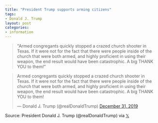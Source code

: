 ```yaml
---
title: "President Trump supports arming citizens"
tags:
- Donald J. Trump
layout: post
categories:
- information
---
```


> "Armed congregants quickly stopped a crazed church shooter in Texas. If it were not for the fact that there were people inside of the church that were both armed, and highly proficient in using their weapon, the end result would have been catastrophic. A big THANK YOU to them!"

<blockquote class="twitter-tweet"><p lang="en" dir="ltr">Armed congregants quickly stopped a crazed church shooter in Texas. If it were not for the fact that there were people inside of the church that were both armed, and highly proficient in using their weapon, the end result would have been catastrophic. A big THANK YOU to them!</p>&mdash; Donald J. Trump (@realDonaldTrump) <a href="https://x.com/realDonaldTrump/status/1212008798849814528">December 31, 2019</a></blockquote> <script async src="https://platform.x.com/widgets.js" charset="utf-8"></script>

Source: President Donald J. Trump (@realDonaldTrump) via [&#120143;](https://x.com/realDonaldTrump/status/1212008798849814528)
